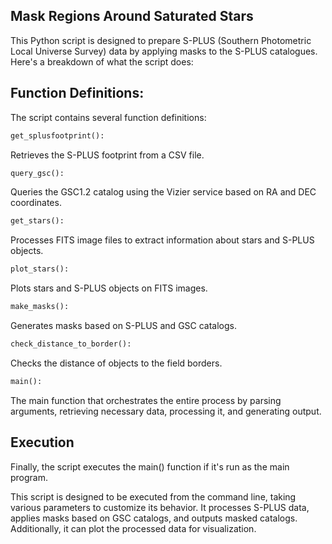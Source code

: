 ## Mask Regions Around Saturated Stars

This Python script is designed to prepare S-PLUS (Southern Photometric Local Universe Survey) data by applying masks to the S-PLUS catalogues. Here's a breakdown of what the script does:

## Function Definitions:

The script contains several function definitions:
```python
get_splusfootprint():
```
Retrieves the S-PLUS footprint from a CSV file.
```python
query_gsc():
```
Queries the GSC1.2 catalog using the Vizier service based on RA and DEC coordinates.
```python
get_stars():
```
Processes FITS image files to extract information about stars and S-PLUS objects.
```python
plot_stars():
```
Plots stars and S-PLUS objects on FITS images.
```python
make_masks():
```
Generates masks based on S-PLUS and GSC catalogs.
```python
check_distance_to_border():
```
Checks the distance of objects to the field borders.
```python
main():
```
The main function that orchestrates the entire process by parsing arguments, retrieving necessary data, processing it, and generating output.

## Execution

Finally, the script executes the main() function if it's run as the main program.

This script is designed to be executed from the command line, taking various parameters to customize its behavior. It processes S-PLUS data, applies masks based on GSC catalogs, and outputs masked catalogs. Additionally, it can plot the processed data for visualization.
